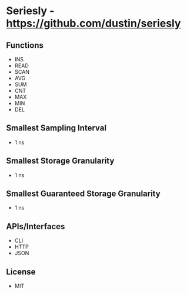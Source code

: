 # Seriesly - https://github.com/dustin/seriesly

## Functions
- INS
- READ
- SCAN
- AVG
- SUM
- CNT
- MAX
- MIN
- DEL

## Smallest Sampling Interval
- 1 ns

## Smallest Storage Granularity
- 1 ns

## Smallest Guaranteed Storage Granularity
- 1 ns

## APIs/Interfaces
- CLI
- HTTP
- JSON

## License
- MIT



